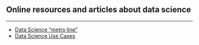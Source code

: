 ## Online resources and articles about data science

---

<ul>
  <li><a href="http://nirvacana.com/thoughts/wp-content/uploads/2013/07/RoadToDataScientist1.png">Data Science “metro line”</a></li>
  <li><a href="https://www.kaggle.com/wiki/DataScienceUseCases">Data Science Use Cases</a></li>
</ul>  
